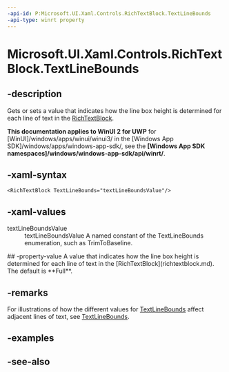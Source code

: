 ```yaml
---
-api-id: P:Microsoft.UI.Xaml.Controls.RichTextBlock.TextLineBounds
-api-type: winrt property
---
```


<!-- Property syntax
public Windows.UI.Xaml.TextLineBounds TextLineBounds { get;  set; }
-->

# Microsoft.UI.Xaml.Controls.RichTextBlock.TextLineBounds

## -description
Gets or sets a value that indicates how the line box height is determined for each line of text in the [RichTextBlock](richtextblock.md).

**This documentation applies to WinUI 2 for UWP** for [WinUI]/windows/apps/winui/winui3/ in the [Windows App SDK]/windows/apps/windows-app-sdk/, see the **[Windows App SDK namespaces]/windows/windows-app-sdk/api/winrt/**.

## -xaml-syntax
```xaml
<RichTextBlock TextLineBounds="textLineBoundsValue"/>
```


## -xaml-values
<dl><dt>textLineBoundsValue</dt><dd>textLineBoundsValue A named constant of the TextLineBounds enumeration, such as TrimToBaseline.</dd>
</dl>
## -property-value
A value that indicates how the line box height is determined for each line of text in the [RichTextBlock](richtextblock.md). The default is **Full**.

## -remarks
For illustrations of how the different values for [TextLineBounds](../microsoft.ui.xaml/textlinebounds.md) affect adjacent lines of text, see [TextLineBounds](../microsoft.ui.xaml/textlinebounds.md).

## -examples

## -see-also
